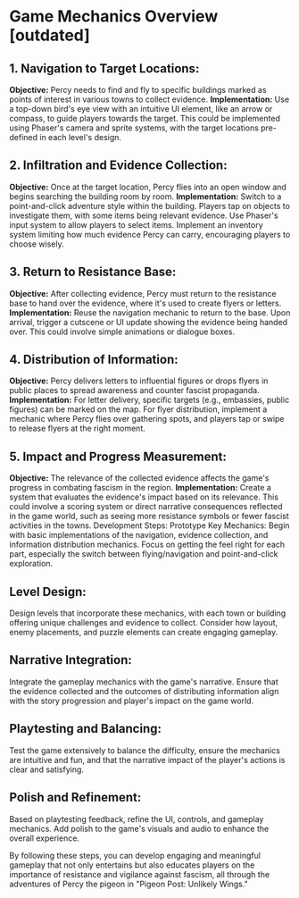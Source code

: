 # Game Mechanics Overview [outdated]

## 1. Navigation to Target Locations:

**Objective:** Percy needs to find and fly to specific buildings marked as points of interest in various towns to collect evidence.
**Implementation:** Use a top-down bird's eye view with an intuitive UI element, like an arrow or compass, to guide players towards the target. This could be implemented using Phaser's camera and sprite systems, with the target locations pre-defined in each level's design.

## 2. Infiltration and Evidence Collection:

**Objective:** Once at the target location, Percy flies into an open window and begins searching the building room by room.
**Implementation:** Switch to a point-and-click adventure style within the building. Players tap on objects to investigate them, with some items being relevant evidence. Use Phaser's input system to allow players to select items. Implement an inventory system limiting how much evidence Percy can carry, encouraging players to choose wisely.

## 3. Return to Resistance Base:

**Objective:** After collecting evidence, Percy must return to the resistance base to hand over the evidence, where it's used to create flyers or letters.
**Implementation:** Reuse the navigation mechanic to return to the base. Upon arrival, trigger a cutscene or UI update showing the evidence being handed over. This could involve simple animations or dialogue boxes.

## 4. Distribution of Information:

**Objective:** Percy delivers letters to influential figures or drops flyers in public places to spread awareness and counter fascist propaganda.
**Implementation:** For letter delivery, specific targets (e.g., embassies, public figures) can be marked on the map. For flyer distribution, implement a mechanic where Percy flies over gathering spots, and players tap or swipe to release flyers at the right moment.

## 5. Impact and Progress Measurement:

**Objective:** The relevance of the collected evidence affects the game's progress in combating fascism in the region.
**Implementation:** Create a system that evaluates the evidence's impact based on its relevance. This could involve a scoring system or direct narrative consequences reflected in the game world, such as seeing more resistance symbols or fewer fascist activities in the towns.
Development Steps:
Prototype Key Mechanics: Begin with basic implementations of the navigation, evidence collection, and information distribution mechanics. Focus on getting the feel right for each part, especially the switch between flying/navigation and point-and-click exploration.

## Level Design:

Design levels that incorporate these mechanics, with each town or building offering unique challenges and evidence to collect. Consider how layout, enemy placements, and puzzle elements can create engaging gameplay.

## Narrative Integration:

Integrate the gameplay mechanics with the game's narrative. Ensure that the evidence collected and the outcomes of distributing information align with the story progression and player's impact on the game world.

## Playtesting and Balancing:

Test the game extensively to balance the difficulty, ensure the mechanics are intuitive and fun, and that the narrative impact of the player's actions is clear and satisfying.

## Polish and Refinement:

Based on playtesting feedback, refine the UI, controls, and gameplay mechanics. Add polish to the game's visuals and audio to enhance the overall experience.

By following these steps, you can develop engaging and meaningful gameplay that not only entertains but also educates players on the importance of resistance and vigilance against fascism, all through the adventures of Percy the pigeon in "Pigeon Post: Unlikely Wings."
